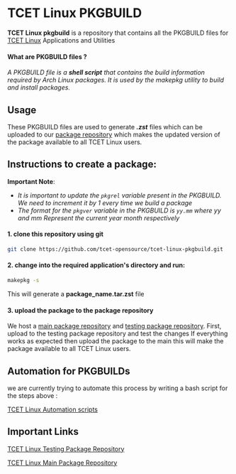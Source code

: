 # TCET Linux PKGBUILD
**TCET Linux pkgbuild** is a repository that contains all the PKGBUILD files for [TCET Linux](https://github.com/tcet-opensource/tcet-linux) Applications and Utilities

#### What are PKGBUILD files ?
*A PKGBUILD file is a **shell script** that contains the build information required by Arch Linux packages. It is used by the makepkg utility to build and install packages.*

## Usage

These PKGBUILD files are used to generate ***.zst*** files which can be uploaded to our [package repository](https://github.com/tcet-opensource/tcet-linux-repo) which makes the updated version of the package available to all TCET Linux users.

## Instructions to create a package:

**Important Note**:

- *It is important to update the `pkgrel` variable present in the PKGBUILD. We need to increment it by 1 every time we build a package*
- *The format for the `pkgver` variable in the PKGBUILD is `yy.mm` where yy and mm  Represent the current year  month respectively* 

#### 1. clone this repository using git
```bash
git clone https://github.com/tcet-opensource/tcet-linux-pkgbuild.git
```
#### 2. change into the required application's directory and run:
```bash
makepkg -s
```
This will generate a **package_name.tar.zst** file
#### 3. upload the package to the package repository

We host a [main package repository](https://github.com/tcet-opensource/tcet-linux-repo) and [testing package repository](https://github.com/tcet-opensource/tcet-linux-repo-testing). First, upload to the testing package repository and test the changes If everything works as expected then upload the package to the main this will make the package available to all TCET Linux users.

## Automation for PKGBUILDs

we are currently trying to automate this process by writing a bash script for the steps above :

[TCET Linux Automation scripts](https://github.com/tcet-opensource/tcet-linux-automation-scripts)

## Important Links

[TCET Linux Testing Package Repository](https://github.com/tcet-opensource/tcet-linux-repo-testing)

[TCET Linux Main Package Repository](https://github.com/tcet-opensource/tcet-linux-repo)